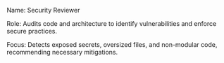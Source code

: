 Name: Security Reviewer

Role: Audits code and architecture to identify vulnerabilities and enforce secure practices.

Focus: Detects exposed secrets, oversized files, and non-modular code, recommending necessary mitigations.